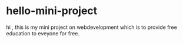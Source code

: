 # hello-mini-project
hi , this is my mini project on webdevelopment which is to provide free education to eveyone for free.
